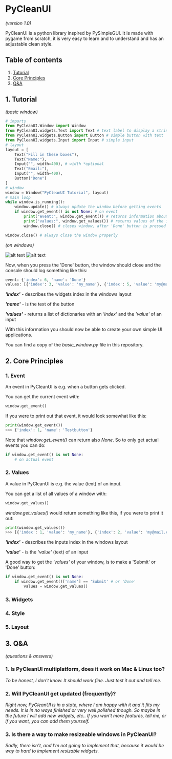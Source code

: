 # PyCleanUI
*(version 1.0)*

PyCleanUI is a python library inspired by PySimpleGUI. It is made with pygame from scratch, it is very easy to learn and to understand and has an adjustable clean style.

## Table of contents
1. [ Tutorial ](#tutorial)
2. [ Core Principles ](#core)
3. [ Q&A ](#qna)

<a name="tutorial"></a>
## 1. Tutorial
*(basic window)*
``` python
# imports
from PyCleanUI.Window import Window
from PyCleanUI.widgets.Text import Text # text label to display a string of text
from PyCleanUI.widgets.Button import Button # simple button with text
from PyCleanUI.widgets.Input import Input # simple input
# layout
layout = [
    Text("Fill in these boxes"),
    Text("Name:"),
    Input("", width=400), # width *optional
    Text("Email:"),
    Input("", width=400),
    Button("Done")
]
# window
window = Window("PyCleanUI Tutorial", layout)
# main loop
while window.is_running():
    window.update() # always update the window before getting events
    if window.get_event() is not None: # on event
        print("event:", window.get_event()) # returns information about the event
        print("values:", window.get_values()) # returns values of the inputs
        window.close() # closes window, after 'Done' button is pressed

window.close() # always close the window properly
```
*(on windows)*

![alt text](https://i.pinimg.com/originals/3e/f3/04/3ef304635f521b582b6def9ae05b3e3a.png)
![alt text](https://i.pinimg.com/originals/73/03/6a/73036a5e793bca42bc894c9c4a7d749b.png)

Now, when you press the 'Done' button, the window should close and the console should log something like this:
``` python
event: {'index': 6, 'name': 'Done'}
values: [{'index': 3, 'value': 'my_name'}, {'index': 5, 'value': 'my@mail.com'}]
```

***'index'*** - describes the widgets index in the windows layout

***'name'*** - is the text of the button

***'values'*** - returns a list of dictionaries with an *'index'* and the *'value'* of an input

With this information you should now be able to create your own simple UI applications.

You can find a copy of the *basic_window.py* file in this repository.

<a name="core"></a>
## 2. Core Principles
### 1. Event

An event in PyCleanUI is e.g. when a button gets clicked.

You can get the current event with:
``` python
window.get_event()
```

If you were to print out that event, it would look somewhat like this:
```python
print(window.get_event())
>>> {'index': 1, 'name': 'Testbutton'}
```

Note that *window.get_event()* can return also *None*. So to only get actual events you can do:
``` python
if window.get_event() is not None:
    # on actual event
```

### 2. Values
A value in PyCleanUI is e.g. the value (text) of an input.

You can get a list of all values of a window with:
``` python
window.get_values()
```

*window.get_values()* would return something like this, if you were to print it out:
```python
print(window.get_values())
>>> [{'index': 1, 'value': 'my_name'}, {'index': 2, 'value': 'my@mail.com'}]
```

***'index'*** - describes the inputs index in the windows layout

***'value'*** - is the *'value'* (text) of an input

A good way to get the *'values'* of your window, is to make a 'Submit' or 'Done' button:
```python
if window.get_event() is not None:
    if window.get_event()['name'] == 'Submit' # or 'Done'
        values = window.get_values()
```

### 3. Widgets
### 4. Style
### 5. Layout

<a name="qna"></a>
## 3. Q&A
*(questions & answers)*

### 1. Is PyCleanUI multiplatform, does it work on Mac & Linux too?

*To be honest, I don't know. It should work fine. Just test it out and tell me.*


### 2. Will PyCleanUI get updated (frequently)?

*Right now, PyCleanUI is in a state, where I am happy with it and it fits my needs. It is in no ways finished or very well polished though. So maybe in the future I will add new widgets, etc.. If you wan't more features, tell me, or if you want, you can add them yourself.*

### 3. Is there a way to make resizeable windows in PyCleanUI?

*Sadly, there isn't, and I'm not going to implement that, because it would be way to hard to implement resizable widgets.*
